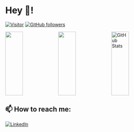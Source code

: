<h1>Hey 👋!</h1>

[![Visitor](https://visitor-badge.laobi.icu/badge?page_id=avvari-da.avvari-da)](https://github.com/avvari-da) [![GitHub followers](https://img.shields.io/github/followers/avvari-da.svg?style=social&label=Follow)](https://github.com/avvari-da?tab=followers)

<div>
  <img style="float: left; width: 33%" align="middle" height="200px" src="https://github-readme-stats.vercel.app/api?username=avvari-da&count_private=true&show_icons=true&theme=vue" />
  <img style="float: left; width: 33%" align="middle" height="200px" src="https://github-readme-stats.vercel.app/api/top-langs/?username=avvari-da&layout=compact">
  <img style="float: left; width: 33%" align="middle" height="200px" src="https://streak-stats.demolab.com/?user=avvari-da" alt="GitHub Stats" />
  <div style="clear: both"></div>
</div>

<h2>📫 How to reach me:</h2>

<a href="https://www.linkedin.com/in/dheerajavvari/">![LinkedIn](https://img.shields.io/badge/LinkedIn-0077B5?style=for-the-badge&logo=linkedin&logoColor=white)</a>
